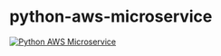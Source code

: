 # python-aws-microservice

[![Python AWS Microservice](https://github.com/lbraun7/python-aws-microservice/actions/workflows/devops.yml/badge.svg)](https://github.com/lbraun7/python-aws-microservice/actions/workflows/devops.yml)
